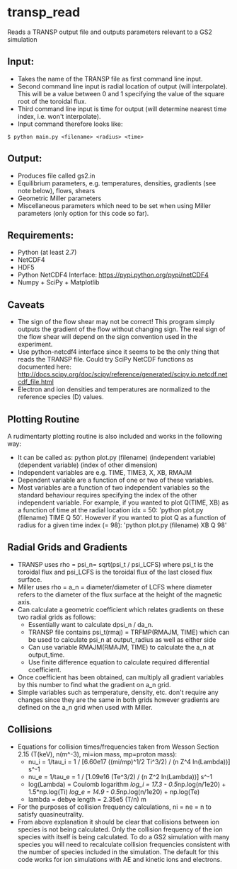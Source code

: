 transp_read
===========

Reads a TRANSP output file and outputs parameters relevant to a GS2 simulation

Input:
-----
* Takes the name of the TRANSP file as first command line input.
* Second command line input is radial location of output (will interpolate). This will be a value between 0 and 1 specifying the value of the square root of the toroidal flux.
* Third command line input is time for output (will determine nearest time index, i.e. won't interpolate).
* Input command therefore looks like: 
``` 
$ python main.py <filename> <radius> <time>
```

Output:
-------
* Produces file called gs2.in
* Equilibrium parameters, e.g. temperatures, densities, gradients (see note below), flows, shears
* Geometric Miller parameters
* Miscellaneous parameters which need to be set when using Miller parameters (only option for this code so far).

Requirements:
-------------

* Python (at least 2.7)
* NetCDF4 
* HDF5
* Python NetCDF4 Interface: https://pypi.python.org/pypi/netCDF4
* Numpy + SciPy + Matplotlib

Caveats
-------

* The sign of the flow shear may not be correct! This program simply outputs the gradient of the flow without changing sign. The real sign of the flow shear will depend on the sign convention used in the experiment. <Reference something here> 
* Use python-netcdf4 interface since it seems to be the only thing that reads the TRANSP file. Could try SciPy NetCDF functions as documented here: http://docs.scipy.org/doc/scipy/reference/generated/scipy.io.netcdf.netcdf_file.html 
* Electron and ion densities and temperatures are normalized to the reference species (D) values. 

Plotting Routine
----------------
A rudimentarty plotting routine is also included and works in the following way:

* It can be called as: python plot.py (filename) (independent variable) (dependent variable) (index of other dimension)
* Independent variables are e.g. TIME, TIME3, X, XB, RMAJM
* Dependent variable are a function of one or two of these variables.
* Most variables are a function of two independent variables so the standard behaviour requires specifying the index of the other independent variable. For example, if you wanted to plot Q(TIME, XB) as a function of time at the radial location idx = 50: 'python plot.py (filename) TIME Q 50'. However if you wanted to plot Q as a function of radius for a given time index (= 98): 'python plot.py (filename) XB Q 98'

Radial Grids and Gradients
--------------------------
* TRANSP uses rho = psi_n= sqrt(psi_t / psi_LCFS) where psi_t is the toroidal flux and psi_LCFS is the toroidal flux of the last closed flux surface.
* Miller uses rho = a_n = diameter/diameter of LCFS where diameter refers to the diameter of the flux surface at the height of the magnetic axis.
* Can calculate a geometric coefficient which relates gradients on these two radial grids as follows:
  * Essentially want to calculate dpsi_n / da_n.
  * TRANSP file contains psi_t(rmaj) = TRFMP(RMAJM, TIME) which can be used to calculate psi_n at output_radius as well as either side
  * Can use variable RMAJM(RMAJM, TIME) to calculate the a_n at output_time.
  * Use finite difference equation to calculate required differential coefficient.
* Once coefficient has been obtained, can multiply all gradient variables by this number to find what the gradient on a_n grid.
* Simple variables such as temperature, density, etc. don't require any changes since they are the same in both grids however gradients are defined on the a_n grid when used with Miller. 

Collisions
----------

* Equations for collision times/frequencies taken from Wesson Section 2.15 (T(keV), n(m^-3), mi=ion mass, mp=proton mass):
  * nu_i = 1/tau_i = 1 / [6.60e17 ((mi/mp)^1/2 Ti^3/2) / (n Z^4 ln(Lambda))] s^-1
  * nu_e = 1/tau_e = 1 / [1.09e16 (Te^3/2) / (n Z^2 ln(Lambda))] s^-1
  * log(Lambda) = Coulomb logarithm
    *log_i = 17.3 - 0.5*np.log(n/1e20) + 1.5*np.log(Ti) 
    *log_e = 14.9 - 0.5*np.log(n/1e20) + np.log(Te) 
  * lambda = debye length = 2.35e5 (T/n) m
* For the purposes of collision frequency calculations, ni = ne = n to satisfy quasineutrality. 
* From above explanation it should be clear that collisions between ion species is not being calculated. Only the collision frequency of the ion species with itself is being calculated. To do a GS2 simulation with many species you will need to recalculate collision frequencies consistent with the number of species included in the simulation. The default for this code works for ion simulations with AE and kinetic ions and electrons.

